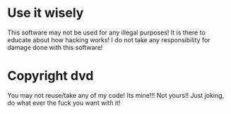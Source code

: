 # Use it wisely
This software may not be used for any illegal purposes!
It is there to educate about how hacking works! I do not take any responsibility for damage done with this software!

# Copyright dvd
You may not reuse/take any of my code! Its mine!!! Not yours!! Just joking, do what ever the fuck you want with it!
